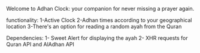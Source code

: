 Welcome to Adhan Clock: your companion for never missing a prayer again.

functionality:
1-Active Clock
2-Adhan times according to your geographical location
3-There's an option for reading a random ayah from the Quran

Dependencies:
1- Sweet Alert for displaying the ayah
2- XHR requests for Quran API and AlAdhan API
